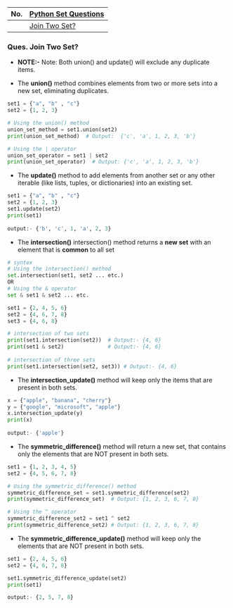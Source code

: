 |  No.  | [Python Set Questions]()            |
| :---: | ----------------------------------- |
|       | [Join Two Set?](#ques-join-two-set) |

### Ques. Join Two Set?

* **NOTE:-** Note: Both union() and update() will exclude any duplicate items.

* The **union()** method combines elements from two or more sets into a new set, eliminating duplicates.
```python
set1 = {"a", "b" , "c"}
set2 = {1, 2, 3}

# Using the union() method
union_set_method = set1.union(set2)
print(union_set_method)  # Output:  {'c', 'a', 1, 2, 3, 'b'}

# Using the | operator
union_set_operator = set1 | set2
print(union_set_operator)  # Output: {'c', 'a', 1, 2, 3, 'b'}		
```

* The **update()** method to add elements from another set or any other iterable (like lists, tuples, or dictionaries) into an existing set. 
```python
set1 = {"a", "b" , "c"}
set2 = {1, 2, 3}
set1.update(set2)
print(set1)
			
output:- {'b', 'c', 1, 'a', 2, 3}
```

* The **intersection()** intersection() method returns a **new set** with an element that is **common** to all set
```python
# syntex
# Using the intersection() method
set.intersection(set1, set2 ... etc.)
OR
# Using the & operator
set & set1 & set2 ... etc.
```
```python
set1 = {2, 4, 5, 6}
set2 = {4, 6, 7, 8}
set3 = {4, 6, 8}

# intersection of two sets
print(set1.intersection(set2))  # Output:- {4, 6}
print(set1 & set2)              # Output:- {4, 6}
 
# intersection of three sets
print(set1.intersection(set2, set3)) # Output:- {4, 6}
```

* The **intersection_update()** method will keep only the items that are present in both sets.
```python
x = {"apple", "banana", "cherry"}
y = {"google", "microsoft", "apple"}
x.intersection_update(y)
print(x)
			
output:- {'apple'}
```

* The **symmetric_difference()** method will return a new set, that contains only the elements that are NOT present in both sets.
```python
set1 = {1, 2, 3, 4, 5}
set2 = {4, 5, 6, 7, 8}

# Using the symmetric_difference() method
symmetric_difference_set = set1.symmetric_difference(set2)
print(symmetric_difference_set)  # Output: {1, 2, 3, 6, 7, 8}

# Using the ^ operator
symmetric_difference_set2 = set1 ^ set2
print(symmetric_difference_set2) # Output: {1, 2, 3, 6, 7, 8}
```

* The **symmetric_difference_update()** method will keep only the elements that are NOT present in both sets.
```python
set1 = {2, 4, 5, 6}
set2 = {4, 6, 7, 8}

set1.symmetric_difference_update(set2)
print(set1)

output:- {2, 5, 7, 8}
```

